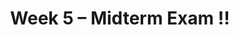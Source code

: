 ---
    title: Week 5 – Midterm Exam ‼️
    weekNumber: 5
    days:
      - date: 2021-4-25
        events:
          "**LEC 13**{: .label .label-lecture } Imputation":
            "[Ch. 6.3-6.5](https://notes.dsc80.com/content/06/handling-missing-data.html)"
                
          "**Lab 4**{: .label .label-lab } **Permutation Testing and Missing Values (due 4/25)**":
      - date: 2021-4-27
        events:
          
          "**Exam**{: .label .label-exam } **Midterm Exam (during lecture)**":
      - date: 2021-4-29
        events:
          "**LEC 14**{: .label .label-lecture } HTML":
            "[Ch. 7.1-7.2](https://notes.dsc80.com/content/07/introduction.html)"
      - date: 2021-4-30
        events:
          "**PROJ 2**{: .label .label-proj } **Vaccination Rates (due 4/30)**":
                
---